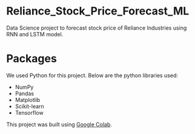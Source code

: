 # Reliance_Stock_Price_Forecast_ML
Data Science project to forecast stock price of Reliance Industries using RNN and LSTM model.

# Packages 
We used Python for this project. Below are the python libraries used:
* NumPy
* Pandas
* Matplotlib
* Scikit-learn
* Tensorflow

This project was built using [Google Colab](https://colab.research.google.com/).


